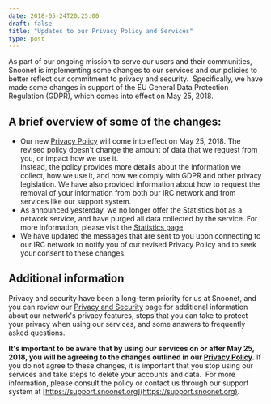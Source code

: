 ```yaml
--- 
date: 2018-05-24T20:25:00
draft: false
title: "Updates to our Privacy Policy and Services"
type: post
---
```


As part of our ongoing mission to serve our users and their communities, Snoonet is implementing some changes to our services and our policies to better reflect our commitment to privacy and security. &nbsp;Specifically, we have made some changes in support of the EU General Data Protection Regulation (GDPR), which comes into effect on May 25, 2018.  

## A brief overview of some of the changes:  
 * Our new [Privacy Policy](/privacy-policy) will come into effect on May 25, 2018.  The revised policy doesn't change the amount of data that we request from you, or impact how we use it.  
 Instead, the policy provides more details about the information we collect, how we use it, and how we comply with GDPR and other privacy legislation.  We have also provided information about how to request the removal of your information from both our IRC network and from services like our support system.   
 * As announced yesterday, we no longer offer the Statistics bot as a network service, and have purged all data collected by the service.  For more information, please visit the [Statistics page](/Statistics).
 * We have updated the messages that are sent to you upon connecting to our IRC network to notify you of our revised Privacy Policy and to seek your consent to these changes.

## Additional information
  
Privacy and security have been a long-term priority for us at Snoonet, and you can review our [Privacy and Security](/privacy) page for additional information about our network's privacy features, steps that you can take to protect your privacy when using our services, and some answers to frequently asked questions.  

**It's important to be aware that by using our services on or after May 25, 2018, you will be agreeing to the changes outlined in our [Privacy Policy](/privacy-policy).**  If you do not agree to these changes, it is important that you stop using our services and take steps to delete your accounts and data. &nbsp;For more information, please consult the policy or contact us through our support system at [https://support.snoonet.org](https://support.snoonet.org).
